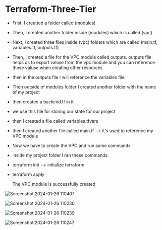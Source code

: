 # Terraform-Three-Tier
- Frist, I creatted a folder called (modules)
- Then, I created another folder inside (modules) which is called (vpc)
- Next, I created three files inside (vpc) folders which are called (main.tf, variables.tf, outputs.tf)
- Then, I created a file for the VPC module called outputs. outputs file helps us to export valuse from the vpc module and you can 
  reference those valuse when creating other resources
- then in the outputs file I will reference the variables file

  
- Then outside of modules folder I created another folder with the name of my project
- then created a backend.tf in it
- we use this file for storing our state for our project
- then I created a file called variables.tfvars
- then I created another file called main.tf --> it's used to reference my VPC module

- Now we have to create the VPC and run some commands
- inside my project folder I ran these commands:
- terraform init  --> initialize terraform
- terraform apply

  The VPC module is successfully created
  
![Screenshot 2024-01-26 110407](https://github.com/Zakaria-Khuda-Dady/Terraform-Three-Tier/assets/148376197/7dbcea7c-09fc-4373-a674-eabb1927bd57)

![Screenshot 2024-01-26 110230](https://github.com/Zakaria-Khuda-Dady/Terraform-Three-Tier/assets/148376197/a7cc39b9-7fdd-43c2-abb5-fadcf77d0c43)

![Screenshot 2024-01-26 110239](https://github.com/Zakaria-Khuda-Dady/Terraform-Three-Tier/assets/148376197/a9a51cba-f716-4d99-863e-61e6e4481031)

![Screenshot 2024-01-26 110247](https://github.com/Zakaria-Khuda-Dady/Terraform-Three-Tier/assets/148376197/927fc148-2366-416c-8352-4bd70a538a25)
